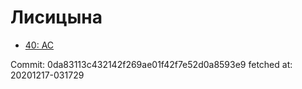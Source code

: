# Лисицына
- [40: AC](40.md)

Commit: 0da83113c432142f269ae01f42f7e52d0a8593e9
 fetched at: 20201217-031729
